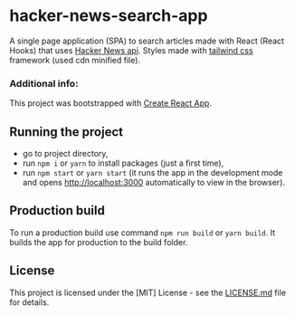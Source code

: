# hacker-news-search-app

A single page application (SPA) to search articles made with React (React Hooks) that uses [Hacker News api](https://hn.algolia.com/api). Styles made with [tailwind css](https://tailwindcss.com/) framework (used cdn minified file).

### Additional info:

This project was bootstrapped with [Create React App](https://github.com/facebook/create-react-app).

## Running the project

- go to project directory,
- run `npm i` or `yarn` to install packages (just a first time),
- run `npm start` or `yarn start` (it runs the app in the development mode and opens [http://localhost:3000](http://localhost:3000) automatically to view in the browser).

## Production build

To run a production build use command `npm run build` or `yarn build`. It builds the app for production to the build folder.

## License

This project is licensed under the [MIT] License - see the [LICENSE.md](LICENSE) file for details.

